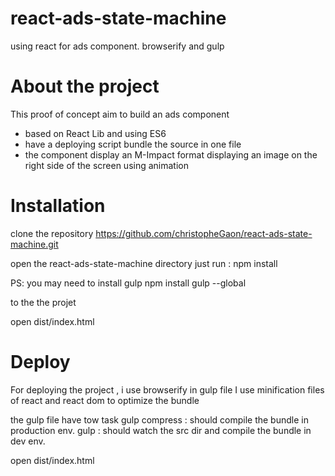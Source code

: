 # react-ads-state-machine
using react for ads component. browserify and gulp

# About the project
This proof of concept aim to build an ads component 
- based on React Lib and using ES6
- have a deploying script bundle the source in one file
- the component display an M-Impact format displaying an image on the right side of the screen using animation

# Installation

clone the repository
https://github.com/christopheGaon/react-ads-state-machine.git

open the react-ads-state-machine directory
just run : npm install

PS: you may need to install gulp 
npm install gulp --global

to the the projet

open dist/index.html

# Deploy
For deploying the project , i use browserify in gulp file
I use minification files of react and react dom to optimize the bundle

the gulp file have tow task
gulp compress : should compile the bundle in production env.
gulp : should watch the src dir and compile the bundle in dev env.


open dist/index.html

